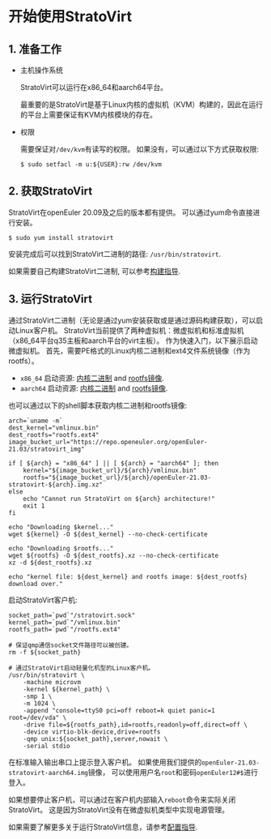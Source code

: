 # 开始使用StratoVirt

## 1. 准备工作

* 主机操作系统
  
   StratoVirt可以运行在x86_64和aarch64平台。
   
   最重要的是StratoVirt是基于Linux内核的虚拟机（KVM）构建的，因此在运行的平台上需要保证有KVM内核模块的存在。

* 权限

    需要保证对`/dev/kvm`有读写的权限。 如果没有，可以通过以下方式获取权限:

    ```shell
    $ sudo setfacl -m u:${USER}:rw /dev/kvm
    ```

## 2. 获取StratoVirt

StratoVirt在openEuler 20.09及之后的版本都有提供。 可以通过yum命令直接进行安装。

```shell
$ sudo yum install stratovirt
```

安装完成后可以找到StratoVirt二进制的路径: `/usr/bin/stratovirt`.

如果需要自己构建StratoVirt二进制, 可以参考[构建指导](./build_guide_ch.md).

## 3. 运行StratoVirt

通过StratoVirt二进制（无论是通过yum安装获取或是通过源码构建获取），可以启动Linux客户机。
StratoVirt当前提供了两种虚拟机：微虚拟机和标准虚拟机（x86_64平台q35主板和aarch平台的virt主板）。
作为快速入门，以下展示启动微虚拟机。
首先，需要PE格式的Linux内核二进制和ext4文件系统镜像（作为rootfs）。
* `x86_64` 启动资源: [内核二进制](https://repo.openeuler.org/openEuler-21.03/stratovirt_img/x86_64/vmlinux.bin)
and [rootfs镜像](https://repo.openeuler.org/openEuler-21.03/stratovirt_img/x86_64/openEuler-21.03-stratovirt-x86_64.img.xz).
* `aarch64` 启动资源: [内核二进制](https://repo.openeuler.org/openEuler-21.03/stratovirt_img/aarch64/vmlinux.bin)
and [rootfs镜像](https://repo.openeuler.org/openEuler-21.03/stratovirt_img/aarch64/openEuler-21.03-stratovirt-aarch64.img.xz).

也可以通过以下的shell脚本获取内核二进制和rootfs镜像:

```shell
arch=`uname -m`
dest_kernel="vmlinux.bin"
dest_rootfs="rootfs.ext4"
image_bucket_url="https://repo.openeuler.org/openEuler-21.03/stratovirt_img"

if [ ${arch} = "x86_64" ] || [ ${arch} = "aarch64" ]; then
    kernel="${image_bucket_url}/${arch}/vmlinux.bin"
    rootfs="${image_bucket_url}/${arch}/openEuler-21.03-stratovirt-${arch}.img.xz"
else
    echo "Cannot run StratoVirt on ${arch} architecture!"
    exit 1
fi

echo "Downloading $kernel..."
wget ${kernel} -O ${dest_kernel} --no-check-certificate

echo "Downloading $rootfs..."
wget ${rootfs} -O ${dest_rootfs}.xz --no-check-certificate
xz -d ${dest_rootfs}.xz

echo "kernel file: ${dest_kernel} and rootfs image: ${dest_rootfs} download over."
```

启动StratoVirt客户机:

```shell
socket_path=`pwd`"/stratovirt.sock"
kernel_path=`pwd`"/vmlinux.bin"
rootfs_path=`pwd`"/rootfs.ext4"

# 保证qmp通信socket文件路径可以被创建。
rm -f ${socket_path}

# 通过StratoVirt启动轻量化机型的Linux客户机。
/usr/bin/stratovirt \
    -machine microvm
    -kernel ${kernel_path} \
    -smp 1 \
    -m 1024 \
    -append "console=ttyS0 pci=off reboot=k quiet panic=1 root=/dev/vda" \
    -drive file=${rootfs_path},id=rootfs,readonly=off,direct=off \
    -device virtio-blk-device,drive=rootfs
    -qmp unix:${socket_path},server,nowait \
    -serial stdio
```

在标准输入输出串口上提示登入客户机。 如果使用我们提供的`openEuler-21.03-stratovirt-aarch64.img`镜像，
可以使用用户名`root`和密码`openEuler12#$`进行登入。

如果想要停止客户机，可以通过在客户机内部输入`reboot`命令来实际关闭StratoVirt。
这是因为StratoVirt没有在微虚拟机类型中实现电源管理。

如果需要了解更多关于运行StratoVirt信息，请参考[配置指导](./config_guidebook.md).